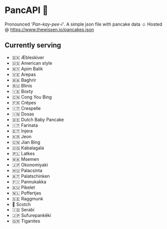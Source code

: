 # PancAPI 🥞

Pronounced _'Pan-kay-pee-i'_. A simple json file with pancake data ☺️ Hosted @ https://www.thewissen.io/pancakes.json

## Currently serving
- 🇩🇰 Æbleskiver
- 🇺🇸 American style
- 🇲🇾 Apim Balik
- 🇻🇪 Arepas
- 🇲🇦 Baghrir
- 🇷🇺 Blinis
- 🇮🇪 Boxty
- 🇨🇳 Cong You Bing
- 🇫🇷 Crêpes
- 🇮🇹 Crespelle
- 🇮🇳 Dosas
- 🇩🇪 Dutch Baby Pancake
- 🇮🇹 Farinata
- 🇪🇹 Injera
- 🇰🇷 Jeon
- 🇨🇳 Jian Bing
- 🇺🇬 Kabalagala
- 🇵🇱 Latkes
- 🇲🇦 Msemen
- 🇯🇵 Okonomiyaki
- 🇭🇺 Palacsinta
- 🇦🇹 Palatschinken
- 🇫🇮 Pannukakka
- 🇦🇺 Pikelet
- 🇳🇱 Poffertjes
- 🇸🇪 Raggmunk
- 🏴󠁧󠁢󠁳󠁣󠁴󠁿 Scotch
- 🇮🇩 Serabi
- 🇯🇵 Sufurepankēki
- 🇬🇷 Tiganites